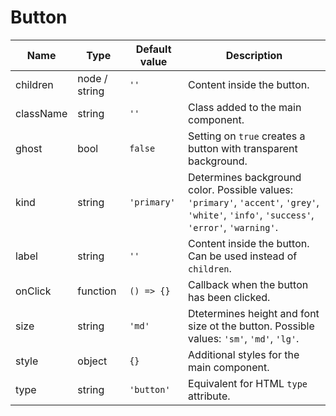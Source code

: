 # Button

| Name      | Type          | Default value    | Description                									                                                                                                                              |
|-----------|---------------|------------------|----------------------------------------------------------------------------------------------------------------------------------------------------------------------------|
| children 	| node / string | ```''```				 | Content inside the button.									                                                                                                                                |
| className | string 	      | ```''``` 		     | Class added to the main component. 							                                                                                                                          |
| ghost 	  | bool 		      | ```false```      | Setting on ```true``` creates a button with transparent background. 	                                                                                                      |
| kind 		  | string 	      | ```'primary'```  | Determines background color. Possible values: ```'primary'```, ```'accent'```, ```'grey'```, ```'white'```, ```'info'```, ```'success'```, ```'error'```, ```'warning'```. |
| label 		| string 	      | ```''```         | Content inside the button. Can be used instead of ```children```.                                                                                                          |
| onClick 	| function      | ```() => {}```   | Callback when the button has been clicked.				                                                                                                                          |
| size 		  | string        | ```'md'``` 	     | Dtetermines height and font size ot the button. Possible values: ```'sm'```, ```'md'```, ```'lg'```.	                                                                      |
| style 		| object        | ```{}``` 	       | Additional styles for the main component.	                                                                                                                                |
| type 		  | string        | ```'button'```   | Equivalent for HTML ```type``` attribute.	                                                                                                                                |
